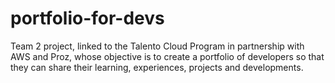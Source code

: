 # portfolio-for-devs
Team 2 project, linked to the Talento Cloud Program in partnership with AWS and Proz, whose objective is to create a portfolio of developers so that they can share their learning, experiences, projects and developments.
